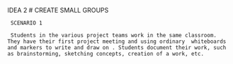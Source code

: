 IDEA 2 # CREATE SMALL GROUPS


     SCENARIO 1
     
     Students in the various project teams work in the same classroom. They have their first project meeting and using ordinary  whiteboards and markers to write and draw on . Students document their work, such as brainstorming, sketching concepts, creation of a work, etc.


